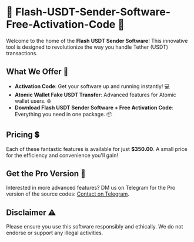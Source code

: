 # 🚀 Flash-USDT-Sender-Software-Free-Activation-Code 🚀

Welcome to the home of the **Flash USDT Sender Software**! This innovative tool is designed to revolutionize the way you handle Tether (USDT) transactions. 

## What We Offer 🌟

- **Activation Code**: Get your software up and running instantly! 💻
- **Atomic Wallet Fake USDT Transfer**: Advanced features for Atomic wallet users. 🌐
- **Download Flash USDT Sender Software + Free Activation Code**: Everything you need in one package. 📦

## Pricing 💲
Each of these fantastic features is available for just **$350.00**. A small price for the efficiency and convenience you'll gain!

## Get the Pro Version 💎
Interested in more advanced features? DM us on Telegram for the Pro version of the source codes: [Contact on Telegram](https://t.me/likhonsible).

## Disclaimer ⚠️
Please ensure you use this software responsibly and ethically. We do not endorse or support any illegal activities.
